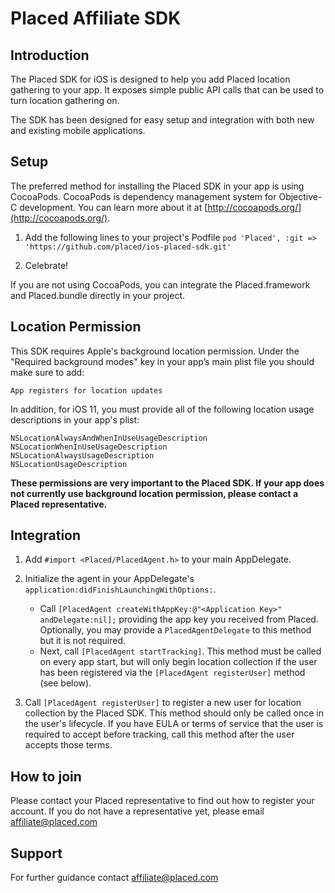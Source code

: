 # Placed Affiliate SDK

## Introduction

The Placed SDK for iOS is designed to help you add Placed location gathering to your app. It exposes simple public API calls that can be used to turn location gathering on.

The SDK has been designed for easy setup and integration with both new and existing mobile applications.

## Setup

The preferred method for installing the Placed SDK in your app is using CocoaPods. CocoaPods is dependency management system for Objective-C development. You can learn more about it at [http://cocoapods.org/](http://cocoapods.org/).

1. Add the following lines to your project's Podfile
`pod 'Placed', :git => 'https://github.com/placed/ios-placed-sdk.git'`

2. Celebrate!

If you are not using CocoaPods, you can integrate the Placed.framework and Placed.bundle directly in your project.

## Location Permission

This SDK requires Apple's background location permission. Under the "Required background modes" key in your app’s main plist file you should make sure to add:

    App registers for location updates

In addition, for iOS 11, you must provide all of the following location usage descriptions in your app's plist:

    NSLocationAlwaysAndWhenInUseUsageDescription
    NSLocationWhenInUseUsageDescription
    NSLocationAlwaysUsageDescription
    NSLocationUsageDescription

**These permissions are very important to the Placed SDK. If your app does not currently use background location permission, please contact a Placed representative.**

## Integration

1. Add `#import <Placed/PlacedAgent.h>` to your main AppDelegate.

2. Initialize the agent in your AppDelegate's `application:didFinishLaunchingWithOptions:`.

    - Call `[PlacedAgent createWithAppKey:@"<Application Key>" andDelegate:nil];` providing the app key you received from Placed. Optionally, you may provide a `PlacedAgentDelegate` to this method but it is not required.
    - Next, call `[PlacedAgent startTracking]`. This method must be called on every app start, but will only begin location collection if the user has been registered via the `[PlacedAgent registerUser]` method (see below).

3. Call `[PlacedAgent registerUser]` to register a new user for location collection by the Placed SDK. This method should only be called once in the user's lifecycle. If you have EULA or terms of service that the user is required to accept before tracking, call this method after the user accepts those terms.

## How to join
Please contact your Placed representative to find out how to register your account. If you do not have a representative yet, please email [affiliate@placed.com](mailto:affiliate@placed.com)

## Support
For further guidance contact [affiliate@placed.com](mailto:affiliate@placed.com)
